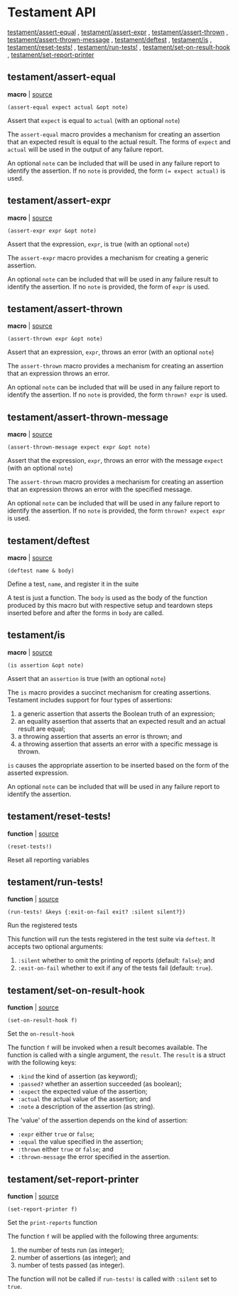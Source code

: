 # Testament API

[testament/assert-equal](#testamentassert-equal)
, [testament/assert-expr](#testamentassert-expr)
, [testament/assert-thrown](#testamentassert-thrown)
, [testament/assert-thrown-message](#testamentassert-thrown-message)
, [testament/deftest](#testamentdeftest)
, [testament/is](#testamentis)
, [testament/reset-tests!](#testamentreset-tests)
, [testament/run-tests!](#testamentrun-tests)
, [testament/set-on-result-hook](#testamentset-on-result-hook)
, [testament/set-report-printer](#testamentset-report-printer)

## testament/assert-equal

**macro**  | [source][1]

```janet
(assert-equal expect actual &opt note)
```

Assert that `expect` is equal to `actual` (with an optional `note`)

The `assert-equal` macro provides a mechanism for creating an assertion that
an expected result is equal to the actual result. The forms of `expect` and
`actual` will be used in the output of any failure report.

An optional `note` can be included that will be used in any failure report to
identify the assertion. If no `note` is provided, the form `(= expect actual)`
is used.

[1]: src/testament.janet#L262

## testament/assert-expr

**macro**  | [source][2]

```janet
(assert-expr expr &opt note)
```

Assert that the expression, `expr`, is true (with an optional `note`)

The `assert-expr` macro provides a mechanism for creating a generic assertion.

An optional `note` can be included that will be used in any failure result to
identify the assertion. If no `note` is provided, the form of `expr` is used.

[2]: src/testament.janet#L249

## testament/assert-thrown

**macro**  | [source][3]

```janet
(assert-thrown expr &opt note)
```

Assert that an expression, `expr`, throws an error (with an optional `note`)

The `assert-thrown` macro provides a mechanism for creating an assertion that
an expression throws an error.

An optional `note` can be included that will be used in any failure report to
identify the assertion. If no `note` is provided, the form `thrown? expr` is
used.

[3]: src/testament.janet#L278

## testament/assert-thrown-message

**macro**  | [source][4]

```janet
(assert-thrown-message expect expr &opt note)
```

Assert that the expression, `expr`, throws an error with the message `expect`
(with an optional `note`)

The `assert-thrown` macro provides a mechanism for creating an assertion that
an expression throws an error with the specified message.

An optional `note` can be included that will be used in any failure report to
identify the assertion. If no `note` is provided, the form
`thrown? expect expr` is used.

[4]: src/testament.janet#L294

## testament/deftest

**macro**  | [source][5]

```janet
(deftest name & body)
```

Define a test, `name`, and register it in the suite

A test is just a function. The `body` is used as the body of the function
produced by this macro but with respective setup and teardown steps inserted
before and after the forms in `body` are called.

[5]: src/testament.janet#L360

## testament/is

**macro**  | [source][6]

```janet
(is assertion &opt note)
```

Assert that an `assertion` is true (with an optional `note`)

The `is` macro provides a succinct mechanism for creating assertions.
Testament includes support for four types of assertions:

1. a generic assertion that asserts the Boolean truth of an expression;
2. an equality assertion that asserts that an expected result and an actual
   result are equal;
3. a throwing assertion that asserts an error is thrown; and
4. a throwing assertion that asserts an error with a specific message is
   thrown.

`is` causes the appropriate assertion to be inserted based on the form of the
asserted expression.

An optional `note` can be included that will be used in any failure report to
identify the assertion.

[6]: src/testament.janet#L314

## testament/reset-tests!

**function**  | [source][7]

```janet
(reset-tests!)
```

Reset all reporting variables

[7]: src/testament.janet#L399

## testament/run-tests!

**function**  | [source][8]

```janet
(run-tests! &keys {:exit-on-fail exit? :silent silent?})
```

Run the registered tests

This function will run the tests registered in the test suite via `deftest`.
It accepts two optional arguments:

1. `:silent` whether to omit the printing of reports (default: `false`); and
2. `:exit-on-fail` whether to exit if any of the tests fail (default: `true`).

[8]: src/testament.janet#L377

## testament/set-on-result-hook

**function**  | [source][9]

```janet
(set-on-result-hook f)
```

Set the `on-result-hook`

The function `f` will be invoked when a result becomes available. The
function is called with a single argument, the `result`. The `result` is a
struct with the following keys:

- `:kind` the kind of assertion (as keyword);
- `:passed?` whether an assertion succeeded (as boolean);
- `:expect` the expected value of the assertion;
- `:actual` the actual value of the assertion; and
- `:note` a description of the assertion (as string).

The 'value' of the assertion depends on the kind of assertion:

- `:expr` either `true` or `false`;
- `:equal` the value specified in the assertion;
- `:thrown` either `true` or `false`; and
- `:thrown-message` the error specified in the assertion.

[9]: src/testament.janet#L90

## testament/set-report-printer

**function**  | [source][10]

```janet
(set-report-printer f)
```

Set the `print-reports` function

The function `f` will be applied with the following three arguments:

1. the number of tests run (as integer);
2. number of assertions (as integer); and
3. number of tests passed (as integer).

The function will not be called if `run-tests!` is called with `:silent` set
to `true`.

[10]: src/testament.janet#L25

